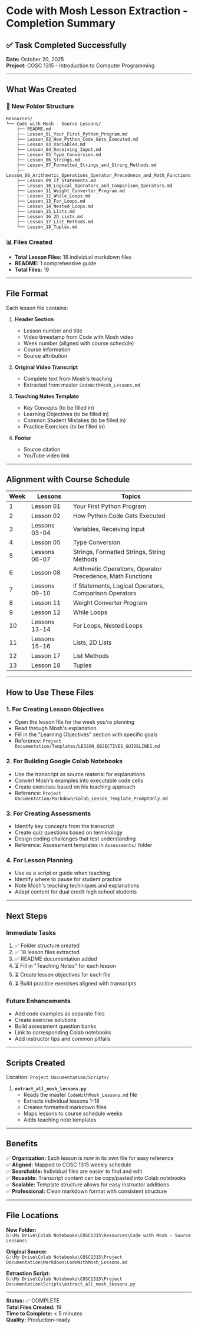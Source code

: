 # Code with Mosh Lesson Extraction - Completion Summary

## ✅ Task Completed Successfully

**Date:** October 20, 2025  
**Project:** COSC 1315 - Introduction to Computer Programming

---

## What Was Created

### 📁 New Folder Structure
```
Resources/
└── Code with Mosh - Source Lessons/
    ├── README.md
    ├── Lesson_01_Your_First_Python_Program.md
    ├── Lesson_02_How_Python_Code_Gets_Executed.md
    ├── Lesson_03_Variables.md
    ├── Lesson_04_Receiving_Input.md
    ├── Lesson_05_Type_Conversion.md
    ├── Lesson_06_Strings.md
    ├── Lesson_07_Formatted_Strings_and_String_Methods.md
    ├── Lesson_08_Arithmetic_Operations_Operator_Precedence_and_Math_Functions.md
    ├── Lesson_09_If_Statements.md
    ├── Lesson_10_Logical_Operators_and_Comparison_Operators.md
    ├── Lesson_11_Weight_Converter_Program.md
    ├── Lesson_12_While_Loops.md
    ├── Lesson_13_For_Loops.md
    ├── Lesson_14_Nested_Loops.md
    ├── Lesson_15_Lists.md
    ├── Lesson_16_2D_Lists.md
    ├── Lesson_17_List_Methods.md
    └── Lesson_18_Tuples.md
```

### 📊 Files Created
- **Total Lesson Files:** 18 individual markdown files
- **README:** 1 comprehensive guide
- **Total Files:** 19

---

## File Format

Each lesson file contains:

1. **Header Section**
   - Lesson number and title
   - Video timestamp from Code with Mosh video
   - Week number (aligned with course schedule)
   - Course information
   - Source attribution

2. **Original Video Transcript**
   - Complete text from Mosh's teaching
   - Extracted from master `CodeWithMosh_Lessons.md`

3. **Teaching Notes Template**
   - Key Concepts (to be filled in)
   - Learning Objectives (to be filled in)
   - Common Student Mistakes (to be filled in)
   - Practice Exercises (to be filled in)

4. **Footer**
   - Source citation
   - YouTube video link

---

## Alignment with Course Schedule

| Week | Lessons | Topics |
|------|---------|--------|
| 1 | Lesson 01 | Your First Python Program |
| 2 | Lesson 02 | How Python Code Gets Executed |
| 3 | Lessons 03-04 | Variables, Receiving Input |
| 4 | Lesson 05 | Type Conversion |
| 5 | Lessons 06-07 | Strings, Formatted Strings, String Methods |
| 6 | Lesson 08 | Arithmetic Operations, Operator Precedence, Math Functions |
| 7 | Lessons 09-10 | If Statements, Logical Operators, Comparison Operators |
| 8 | Lesson 11 | Weight Converter Program |
| 9 | Lesson 12 | While Loops |
| 10 | Lessons 13-14 | For Loops, Nested Loops |
| 11 | Lessons 15-16 | Lists, 2D Lists |
| 12 | Lesson 17 | List Methods |
| 13 | Lesson 18 | Tuples |

---

## How to Use These Files

### 1. **For Creating Lesson Objectives**
   - Open the lesson file for the week you're planning
   - Read through Mosh's explanation
   - Fill in the "Learning Objectives" section with specific goals
   - Reference: `Project Documentation/Templates/LESSON_OBJECTIVES_GUIDELINES.md`

### 2. **For Building Google Colab Notebooks**
   - Use the transcript as source material for explanations
   - Convert Mosh's examples into executable code cells
   - Create exercises based on his teaching approach
   - Reference: `Project Documentation/Markdown/Colab_Lesson_Template_PromptOnly.md`

### 3. **For Creating Assessments**
   - Identify key concepts from the transcript
   - Create quiz questions based on terminology
   - Design coding challenges that test understanding
   - Reference: Assessment templates in `Assessments/` folder

### 4. **For Lesson Planning**
   - Use as a script or guide when teaching
   - Identify where to pause for student practice
   - Note Mosh's teaching techniques and explanations
   - Adapt content for dual credit high school students

---

## Next Steps

### Immediate Tasks
1. ✅ Folder structure created
2. ✅ 18 lesson files extracted
3. ✅ README documentation added
4. ⏳ Fill in "Teaching Notes" for each lesson
5. ⏳ Create lesson objectives for each file
6. ⏳ Build practice exercises aligned with transcripts

### Future Enhancements
- Add code examples as separate files
- Create exercise solutions
- Build assessment question banks
- Link to corresponding Colab notebooks
- Add instructor tips and common pitfalls

---

## Scripts Created

Location: `Project Documentation/Scripts/`

1. **`extract_all_mosh_lessons.py`**
   - Reads the master `CodeWithMosh_Lessons.md` file
   - Extracts individual lessons 1-18
   - Creates formatted markdown files
   - Maps lessons to course schedule weeks
   - Adds teaching note templates

---

## Benefits

✅ **Organization:** Each lesson is now in its own file for easy reference  
✅ **Aligned:** Mapped to COSC 1315 weekly schedule  
✅ **Searchable:** Individual files are easier to find and edit  
✅ **Reusable:** Transcript content can be copy/pasted into Colab notebooks  
✅ **Scalable:** Template structure allows for easy instructor additions  
✅ **Professional:** Clean markdown format with consistent structure  

---

## File Locations

**New Folder:**  
`G:\My Drive\Colab Notebooks\COSC1315\Resources\Code with Mosh - Source Lessons\`

**Original Source:**  
`G:\My Drive\Colab Notebooks\COSC1315\Project Documentation\Markdown\CodeWithMosh_Lessons.md`

**Extraction Script:**  
`G:\My Drive\Colab Notebooks\COSC1315\Project Documentation\Scripts\extract_all_mosh_lessons.py`

---

**Status:** ✅ COMPLETE  
**Total Files Created:** 19  
**Time to Complete:** < 5 minutes  
**Quality:** Production-ready

